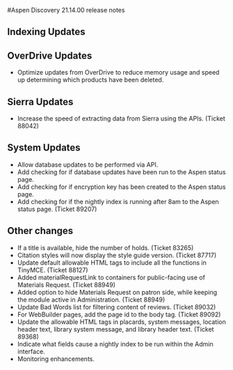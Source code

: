 #Aspen Discovery 21.14.00 release notes
## Indexing Updates

## OverDrive Updates
- Optimize updates from OverDrive to reduce memory usage and speed up determining which products have been deleted.  

## Sierra Updates
- Increase the speed of extracting data from Sierra using the APIs. (Ticket 88042)

## System Updates
- Allow database updates to be performed via API. 
- Add checking for if database updates have been run to the Aspen status page.
- Add checking for if encryption key has been created to the Aspen status page.  
- Add checking for if the nightly index is running after 8am to the Aspen status page. (Ticket 89207)

## Other changes
- If a title is available, hide the number of holds. (Ticket 83265)
- Citation styles will now display the style guide version. (Ticket 87717)
- Update default allowable HTML tags to include all the functions in TinyMCE. (Ticket 88127)
- Added materialRequestLink to containers for public-facing use of Materials Request. (Ticket 88949)
- Added option to hide Materials Request on patron side, while keeping the module active in Administration. (Ticket 88949)
- Update Bad Words list for filtering content of reviews. (Ticket 89032)
- For WebBuilder pages, add the page id to the body tag. (Ticket 89092)
- Update the allowable HTML tags in placards, system messages, location header text, library system message, and library header text. (Ticket 89368)
- Indicate what fields cause a nightly index to be run within the Admin interface. 
- Monitoring enhancements. 

